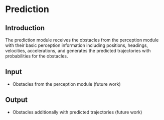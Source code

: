 # Prediction

## Introduction
  The prediction module receives the obstacles from the perception module with 
  their basic perception information including positions, headings, velocities, 
  accelerations, and generates the predicted trajectories with probabilities 
  for the obstacles.

## Input
  * Obstacles from the perception module (future work)

## Output
  * Obstacles additionally with predicted trajectories (future work)
